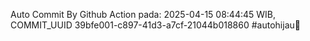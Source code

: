 Auto Commit By Github Action pada: 2025-04-15 08:44:45 WIB, COMMIT_UUID 39bfe001-c897-41d3-a7cf-21044b018860 #autohijau🗿

